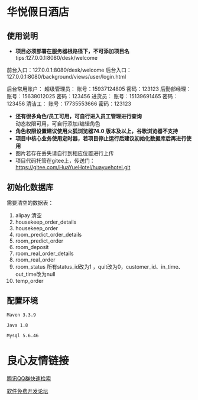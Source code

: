 # 华悦假日酒店

## 使用说明

- **项目必须部署在服务器根路径下，不可添加项目名**
  tips:127.0.0.1:8080/desk/welcome

前台入口：127.0.0.1:8080/desk/welcome
后台入口：127.0.0.1:8080/background/views/user/login.html

后台常用账户：
    超级管理员：
        账号：15937124805
        密码：123123
    后勤部经理：
        账号：15638012025
        密码：123456
    进货员：
        账号：15139691465
        密码：123456
    清洁工：
        账号：17735553666
        密码：123123

- **还有很多角色/员工可用，可自行进入员工管理进行查询**    
   动态权限可用，可自行添加/编辑角色
- **角色权限设置建议使用火狐浏览器74.0 版本及以上，谷歌浏览器不支持**
- **项目中核心业务使用定时器，若项目停止运行后建议初始化数据库后再进行使用**
- 图片若存在丢失请自行到相应位置进行上传
- 项目代码托管在gitee上，传送门：https://gitee.com/HuaYueHotel/huayuehotel.git

## 初始化数据库

需要清空的数据表：

1. alipay 清空
2. housekeep_order_details
3. housekeep_order
4. room_predict_order_details
5. room_predict_order
6. room_deposit
7. room_real_order_details
8. room_real_order
9. room_status 所有status_id改为1  ，quit改为0，customer_id、in_time、out_time改为null
10. temp_order

## 配置环境

`Maven 3.3.9`

`Java 1.8`

`Mysql 5.6.46`


 # 良心友情链接

[腾讯QQ群快速检索](http://u.720life.cn/s/8cf73f7c)

[软件免费开发论坛](http://u.720life.cn/s/bbb01dc0)